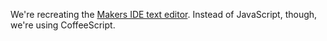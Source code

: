 We're recreating the [Makers IDE text editor](https://github.com/makersacademy/makers-ide). Instead of JavaScript, though, we're using CoffeeScript.